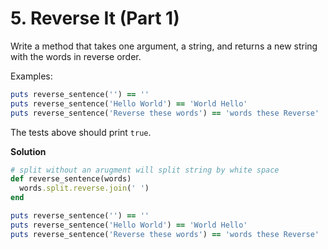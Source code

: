 # 5. Reverse It (Part 1)

Write a method that takes one argument, a string, and returns a new string with the words in reverse order.

Examples:

```ruby
puts reverse_sentence('') == ''
puts reverse_sentence('Hello World') == 'World Hello'
puts reverse_sentence('Reverse these words') == 'words these Reverse'
```

The tests above should print `true`.



**Solution**

```ruby
# split without an arugment will split string by white space
def reverse_sentence(words)
  words.split.reverse.join(' ')
end

puts reverse_sentence('') == ''
puts reverse_sentence('Hello World') == 'World Hello'
puts reverse_sentence('Reverse these words') == 'words these Reverse'
```

